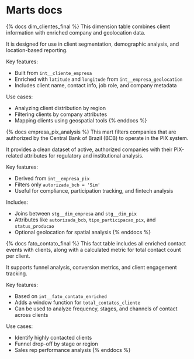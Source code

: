 # Marts docs

{% docs dim_clientes_final %}
This dimension table combines client information with enriched company and geolocation data.

It is designed for use in client segmentation, demographic analysis, and location-based reporting.

Key features:

- Built from `int__cliente_empresa`
- Enriched with `latitude` and `longitude` from `int__empresa_geolocation`
- Includes client name, contact info, job role, and company metadata

Use cases:

- Analyzing client distribution by region
- Filtering clients by company attributes
- Mapping clients using geospatial tools
{% enddocs %}

{% docs empresa_pix_analysis %}
This mart filters companies that are authorized by the Central Bank of Brazil (BCB) to operate in the PIX system.

It provides a clean dataset of active, authorized companies with their PIX-related attributes for regulatory and institutional analysis.

Key features:

- Derived from `int__empresa_pix`
- Filters only `autorizada_bcb = 'Sim'`
- Useful for compliance, participation tracking, and fintech analysis

Includes:

- Joins between `stg__dim_empresa` and `stg__dim_pix`
- Attributes like `autorizada_bcb`, `tipo_participacao_pix`, and `status_producao`
- Optional geolocation for spatial analysis
{% enddocs %}

{% docs fato_contato_final %}
This fact table includes all enriched contact events with clients, along with a calculated metric for total contact count per client.

It supports funnel analysis, conversion metrics, and client engagement tracking.

Key features:

- Based on `int__fato_contato_enriched`
- Adds a window function for `total_contatos_cliente`
- Can be used to analyze frequency, stages, and channels of contact across clients

Use cases:

- Identify highly contacted clients
- Funnel drop-off by stage or region
- Sales rep performance analysis
{% enddocs %}
